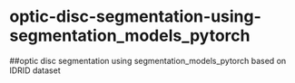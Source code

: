 # optic-disc-segmentation-using-segmentation_models_pytorch
##optic disc segmentation using segmentation_models_pytorch based on IDRID dataset
